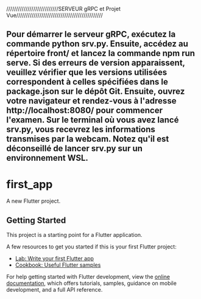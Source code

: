 ///////////////////////////SERVEUR gRPC et Projet Vue/////////////////////////////////////////////

Pour démarrer le serveur gRPC, exécutez la commande python srv.py. Ensuite, accédez au répertoire front/ et lancez la commande npm run serve. Si des erreurs de version apparaissent, veuillez vérifier que les versions utilisées correspondent à celles spécifiées dans le 
 package.json sur le dépôt Git.
Ensuite, ouvrez votre navigateur et rendez-vous à l'adresse http://localhost:8080/ pour commencer l'examen. Sur le terminal où vous avez lancé srv.py, vous recevrez les informations transmises par la webcam. Notez qu'il est déconseillé de lancer srv.py sur un environnement WSL.
----------------------------------------------------------------------------------------------------------------------------------------

# first_app

A new Flutter project.

## Getting Started

This project is a starting point for a Flutter application.

A few resources to get you started if this is your first Flutter project:

- [Lab: Write your first Flutter app](https://docs.flutter.dev/get-started/codelab)
- [Cookbook: Useful Flutter samples](https://docs.flutter.dev/cookbook)

For help getting started with Flutter development, view the
[online documentation](https://docs.flutter.dev/), which offers tutorials,
samples, guidance on mobile development, and a full API reference.



